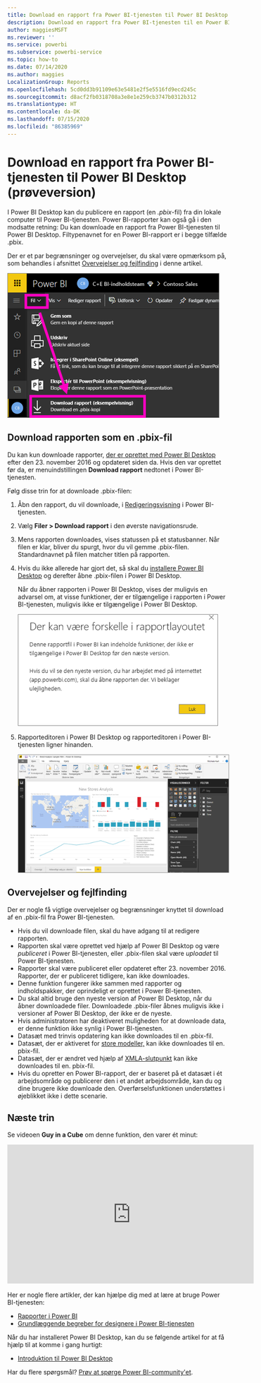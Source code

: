 ```yaml
---
title: Download en rapport fra Power BI-tjenesten til Power BI Desktop (prøveversion)
description: Download en rapport fra Power BI-tjenesten til en Power BI Desktop-fil
author: maggiesMSFT
ms.reviewer: ''
ms.service: powerbi
ms.subservice: powerbi-service
ms.topic: how-to
ms.date: 07/14/2020
ms.author: maggies
LocalizationGroup: Reports
ms.openlocfilehash: 5cd0dd3b91109e63e5481e2f5e5516fd9ecd245c
ms.sourcegitcommit: d8acf2fb0318708a3e8e1e259cb3747b0312b312
ms.translationtype: HT
ms.contentlocale: da-DK
ms.lasthandoff: 07/15/2020
ms.locfileid: "86385969"
---
```

# <a name="download-a-report-from-the-power-bi-service-to-power-bi-desktop-preview"></a>Download en rapport fra Power BI-tjenesten til Power BI Desktop (prøveversion)
      
I Power BI Desktop kan du publicere en rapport (en *.pbix*-fil) fra din lokale computer til Power BI-tjenesten. Power BI-rapporter kan også gå i den modsatte retning: Du kan downloade en rapport fra Power BI-tjenesten til Power BI Desktop. Filtypenavnet for en Power BI-rapport er i begge tilfælde .pbix.

Der er et par begrænsninger og overvejelser, du skal være opmærksom på, som behandles i afsnittet [Overvejelser og fejlfinding](#considerations-and-troubleshooting) i denne artikel.

![Rullelisten Filer](media/service-export-to-pbix/power-bi-file-export.png)

## <a name="download-the-report-as-a-pbix-file"></a>Download rapporten som en .pbix-fil

Du kan kun downloade rapporter, [der er oprettet med Power BI Desktop](/learn/modules/publish-share-power-bi/2-publish-reports) efter den 23. november 2016 og opdateret siden da. Hvis den var oprettet før da, er menuindstillingen **Download rapport** nedtonet i Power BI-tjenesten.

Følg disse trin for at downloade .pbix-filen:

1. Åbn den rapport, du vil downloade, i [Redigeringsvisning](https://docs.microsoft.com/power-bi/service-interact-with-a-report-in-editing-view) i Power BI-tjenesten.

2. Vælg **Filer > Download rapport** i den øverste navigationsrude.
   
3. Mens rapporten downloades, vises statussen på et statusbanner. Når filen er klar, bliver du spurgt, hvor du vil gemme .pbix-filen. Standardnavnet på filen matcher titlen på rapporten.
   
4. Hvis du ikke allerede har gjort det, så skal du [installere Power BI Desktop](../fundamentals/desktop-get-the-desktop.md) og derefter åbne .pbix-filen i Power BI Desktop.
   
    Når du åbner rapporten i Power BI Desktop, vises der muligvis en advarsel om, at visse funktioner, der er tilgængelige i rapporten i Power BI-tjenesten, muligvis ikke er tilgængelige i Power BI Desktop.
   
    ![Advarselsdialogboks](media/service-export-to-pbix/power-bi-export-to-pbix_2.png)

5. Rapporteditoren i Power BI Desktop og rapporteditoren i Power BI-tjenesten ligner hinanden.  
   
    ![Power BI Desktop-rapporteditor](media/service-export-to-pbix/power-bi-desktop.png)

## <a name="considerations-and-troubleshooting"></a>Overvejelser og fejlfinding

Der er nogle få vigtige overvejelser og begrænsninger knyttet til download af en .pbix-fil fra Power BI-tjenesten.

* Hvis du vil downloade filen, skal du have adgang til at redigere rapporten.
* Rapporten skal være oprettet ved hjælp af Power BI Desktop og være *publiceret* i Power BI-tjenesten, eller .pbix-filen skal være *uploadet* til Power BI-tjenesten.
* Rapporter skal være publiceret eller opdateret efter 23. november 2016. Rapporter, der er publiceret tidligere, kan ikke downloades.
* Denne funktion fungerer ikke sammen med rapporter og indholdspakker, der oprindeligt er oprettet i Power BI-tjenesten.
* Du skal altid bruge den nyeste version af Power BI Desktop, når du åbner downloadede filer. Downloadede .pbix-filer åbnes muligvis ikke i versioner af Power BI Desktop, der ikke er de nyeste.
* Hvis administratoren har deaktiveret muligheden for at downloade data, er denne funktion ikke synlig i Power BI-tjenesten.
* Datasæt med trinvis opdatering kan ikke downloades til en .pbix-fil.
* Datasæt, der er aktiveret for [store modeller,](../admin/service-premium-large-models.md) kan ikke downloades til en. pbix-fil.
* Datasæt, der er ændret ved hjælp af [XMLA-slutpunkt](../admin/service-premium-connect-tools.md) kan ikke downloades til en. pbix-fil.
* Hvis du opretter en Power BI-rapport, der er baseret på et datasæt i ét arbejdsområde og publicerer den i et andet arbejdsområde, kan du og dine brugere ikke downloade den. Overførselsfunktionen understøttes i øjeblikket ikke i dette scenarie.

## <a name="next-steps"></a>Næste trin

Se videoen **Guy in a Cube** om denne funktion, den varer ét minut:

<iframe width="560" height="315" src="https://www.youtube.com/embed/ymWqU5jiUl0" frameborder="0" allowfullscreen></iframe>

Her er nogle flere artikler, der kan hjælpe dig med at lære at bruge Power BI-tjenesten:

* [Rapporter i Power BI](../consumer/end-user-reports.md)
* [Grundlæggende begreber for designere i Power BI-tjenesten](../fundamentals/service-basic-concepts.md)

Når du har installeret Power BI Desktop, kan du se følgende artikel for at få hjælp til at komme i gang hurtigt:

* [Introduktion til Power BI Desktop](../fundamentals/desktop-getting-started.md)

Har du flere spørgsmål? [Prøv at spørge Power BI-community'et](https://community.powerbi.com/).
